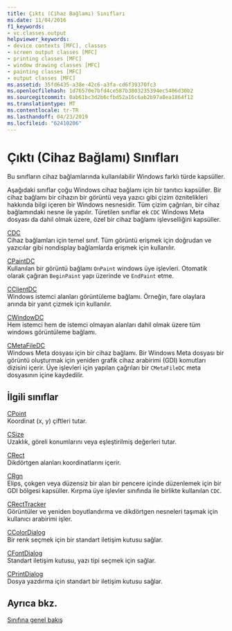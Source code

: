```yaml
---
title: Çıktı (Cihaz Bağlamı) Sınıfları
ms.date: 11/04/2016
f1_keywords:
- vc.classes.output
helpviewer_keywords:
- device contexts [MFC], classes
- screen output classes [MFC]
- printing classes [MFC]
- window drawing classes [MFC]
- painting classes [MFC]
- output classes [MFC]
ms.assetid: 35fd6435-a38e-42c6-a3fa-cd6f39370fc3
ms.openlocfilehash: 1d76570e7bfd4ce587b3803235394ec5406d30b2
ms.sourcegitcommit: 0ab61bc3d2b6cfbd52a16c6ab2b97a8ea1864f12
ms.translationtype: MT
ms.contentlocale: tr-TR
ms.lasthandoff: 04/23/2019
ms.locfileid: "62410206"
---
```

# <a name="output-device-context-classes"></a>Çıktı (Cihaz Bağlamı) Sınıfları

Bu sınıfların cihaz bağlamlarında kullanılabilir Windows farklı türde kapsüller.

Aşağıdaki sınıflar çoğu Windows cihaz bağlamı için bir tanıtıcı kapsüller. Bir cihaz bağlamı bir cihazın bir görüntü veya yazıcı gibi çizim öznitelikleri hakkında bilgi içeren bir Windows nesnesidir. Tüm çizim çağrıları, bir cihaz bağlamındaki nesne ile yapılır. Türetilen sınıflar ek `CDC` Windows Meta dosyası da dahil olmak üzere, özel bir cihaz bağlamı işlevselliğini kapsüller.

[CDC](../mfc/reference/cdc-class.md)<br/>
Cihaz bağlamları için temel sınıf. Tüm görüntü erişmek için doğrudan ve yazıcılar gibi nondisplay bağlamlarda erişmek için kullanılır.

[CPaintDC](../mfc/reference/cpaintdc-class.md)<br/>
Kullanılan bir görüntü bağlamı `OnPaint` windows üye işlevleri. Otomatik olarak çağıran `BeginPaint` yapı üzerinde ve `EndPaint` etme.

[CClientDC](../mfc/reference/cclientdc-class.md)<br/>
Windows istemci alanları görüntüleme bağlamı. Örneğin, fare olaylara anında bir yanıt çizmek için kullanılır.

[CWindowDC](../mfc/reference/cwindowdc-class.md)<br/>
Hem istemci hem de istemci olmayan alanları dahil olmak üzere tüm windows görüntüleme bağlamı.

[CMetaFileDC](../mfc/reference/cmetafiledc-class.md)<br/>
Windows Meta dosyası için bir cihaz bağlamı. Bir Windows Meta dosyası bir görüntü oluşturmak için yeniden grafik cihaz arabirimi (GDI) komutları dizisini içerir. Üye işlevleri için yapılan çağrıları bir `CMetaFileDC` meta dosyasının içine kaydedilir.

## <a name="related-classes"></a>İlgili sınıflar

[CPoint](../atl-mfc-shared/reference/cpoint-class.md)<br/>
Koordinat (x, y) çiftleri tutar.

[CSize](../atl-mfc-shared/reference/csize-class.md)<br/>
Uzaklık, göreli konumlarını veya eşleştirilmiş değerleri tutar.

[CRect](../atl-mfc-shared/reference/crect-class.md)<br/>
Dikdörtgen alanları koordinatlarını içerir.

[CRgn](../mfc/reference/crgn-class.md)<br/>
Elips, çokgen veya düzensiz bir alan bir pencere içinde düzenlemek için bir GDI bölgesi kapsüller. Kırpma üye işlevler sınıfında ile birlikte kullanılan `CDC`.

[CRectTracker](../mfc/reference/crecttracker-class.md)<br/>
Görüntüler ve yeniden boyutlandırma ve dikdörtgen nesneleri taşımak için kullanıcı arabirimi işler.

[CColorDialog](../mfc/reference/ccolordialog-class.md)<br/>
Bir renk seçmek için bir standart iletişim kutusu sağlar.

[CFontDialog](../mfc/reference/cfontdialog-class.md)<br/>
Standart iletişim kutusu, yazı tipi seçmek için sağlar.

[CPrintDialog](../mfc/reference/cprintdialog-class.md)<br/>
Dosya yazdırma için standart bir iletişim kutusu sağlar.

## <a name="see-also"></a>Ayrıca bkz.

[Sınıfına genel bakış](../mfc/class-library-overview.md)
